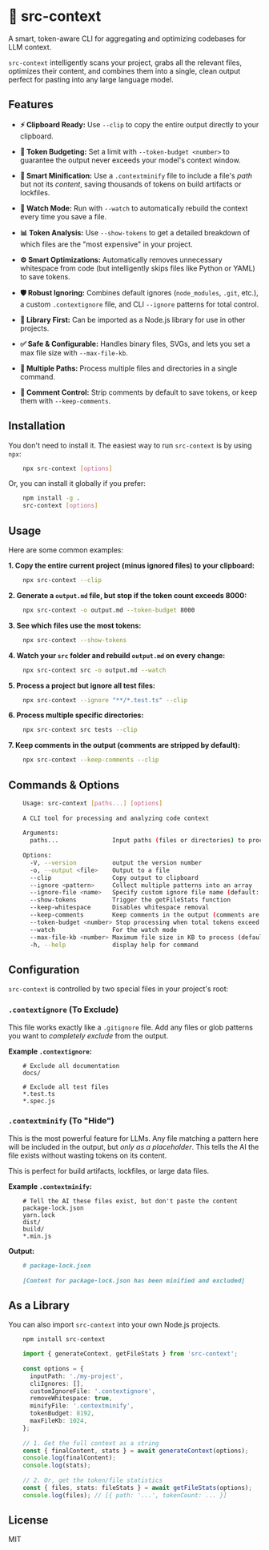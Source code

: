 # 🤖 src-context

A smart, token-aware CLI for aggregating and optimizing codebases for LLM context.

`src-context` intelligently scans your project, grabs all the relevant files, optimizes their content, and combines them into a single, clean output perfect for pasting into any large language model.

## Features

-   **⚡ Clipboard Ready:** Use `--clip` to copy the entire output directly to your clipboard.
    
-   **💸 Token Budgeting:** Set a limit with `--token-budget <number>` to guarantee the output never exceeds your model's context window.
    
-   **🧠 Smart Minification:** Use a `.contextminify` file to include a file's _path_ but not its _content_, saving thousands of tokens on build artifacts or lockfiles.
    
-   **👀 Watch Mode:** Run with `--watch` to automatically rebuild the context every time you save a file.
    
-   **📊 Token Analysis:** Use `--show-tokens` to get a detailed breakdown of which files are the "most expensive" in your project.
    
-   **⚙️ Smart Optimizations:** Automatically removes unnecessary whitespace from code (but intelligently skips files like Python or YAML) to save tokens.
    
-   **🛡️ Robust Ignoring:** Combines default ignores (`node_modules`, `.git`, etc.), a custom `.contextignore` file, and CLI `--ignore` patterns for total control.
    
-   **🧩 Library First:** Can be imported as a Node.js library for use in other projects.
    
-   **✅ Safe & Configurable:** Handles binary files, SVGs, and lets you set a max file size with `--max-file-kb`.
    
-   **📁 Multiple Paths:** Process multiple files and directories in a single command.
    
-   **💬 Comment Control:** Strip comments by default to save tokens, or keep them with `--keep-comments`.
    

## Installation

You don't need to install it. The easiest way to run `src-context` is by using `npx`:

```bash
    npx src-context [options]
``` 

Or, you can install it globally if you prefer:

```bash
    npm install -g .
    src-context [options]
```

## Usage

Here are some common examples:

**1\. Copy the entire current project (minus ignored files) to your clipboard:**

```bash
    npx src-context --clip
```

**2\. Generate a `output.md` file, but stop if the token count exceeds 8000:**

```bash
    npx src-context -o output.md --token-budget 8000
```

**3\. See which files use the most tokens:**

```bash
    npx src-context --show-tokens
```

**4\. Watch your `src` folder and rebuild `output.md` on every change:**

```bash
    npx src-context src -o output.md --watch
```    

**5\. Process a project but ignore all test files:**

```bash
    npx src-context --ignore "**/*.test.ts" --clip
```

**6\. Process multiple specific directories:**

```bash
    npx src-context src tests --clip
```

**7\. Keep comments in the output (comments are stripped by default):**

```bash
    npx src-context --keep-comments --clip
```

## Commands & Options
```bash
    Usage: src-context [paths...] [options]
    
    A CLI tool for processing and analyzing code context
    
    Arguments:
      paths...               Input paths (files or directories) to process (default: ".")
    
    Options:
      -V, --version          output the version number
      -o, --output <file>    Output to a file
      --clip                 Copy output to clipboard
      --ignore <pattern>     Collect multiple patterns into an array
      --ignore-file <name>   Specify custom ignore file name (default: ".contextignore")
      --show-tokens          Trigger the getFileStats function
      --keep-whitespace      Disables whitespace removal
      --keep-comments        Keep comments in the output (comments are stripped by default)
      --token-budget <number> Stop processing when total tokens exceed this budget
      --watch                For the watch mode
      --max-file-kb <number> Maximum file size in KB to process (default: 1024)
      -h, --help             display help for command
```

## Configuration

`src-context` is controlled by two special files in your project's root:

### `.contextignore` (To Exclude)

This file works exactly like a `.gitignore` file. Add any files or glob patterns you want to _completely exclude_ from the output.

**Example `.contextignore`:**
```
    # Exclude all documentation
    docs/
    
    # Exclude all test files
    *.test.ts
    *.spec.js
```    

### `.contextminify` (To "Hide")

This is the most powerful feature for LLMs. Any file matching a pattern here will be included in the output, but _only as a placeholder_. This tells the AI the file exists without wasting tokens on its content.

This is perfect for build artifacts, lockfiles, or large data files.

**Example `.contextminify`:**
```
    # Tell the AI these files exist, but don't paste the content
    package-lock.json
    yarn.lock
    dist/
    build/
    *.min.js
``` 

**Output:**

```markdown
    # package-lock.json
    
    [Content for package-lock.json has been minified and excluded]
```   

## As a Library

You can also import `src-context` into your own Node.js projects.

```bash
    npm install src-context
```   

```typescript
    import { generateContext, getFileStats } from 'src-context';
    
    const options = {
      inputPath: './my-project',
      cliIgnores: [],
      customIgnoreFile: '.contextignore',
      removeWhitespace: true,
      minifyFile: '.contextminify',
      tokenBudget: 8192,
      maxFileKb: 1024,
    };
    
    // 1. Get the full context as a string
    const { finalContent, stats } = await generateContext(options);
    console.log(finalContent);
    console.log(stats);
    
    // 2. Or, get the token/file statistics
    const { files, stats: fileStats } = await getFileStats(options);
    console.log(files); // [{ path: '...', tokenCount: ... }]
```

## License

MIT